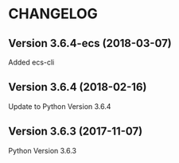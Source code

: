 # CHANGELOG

## Version 3.6.4-ecs (2018-03-07)
Added ecs-cli

## Version 3.6.4 (2018-02-16)
Update to Python Version 3.6.4

## Version 3.6.3 (2017-11-07)
Python Version 3.6.3
